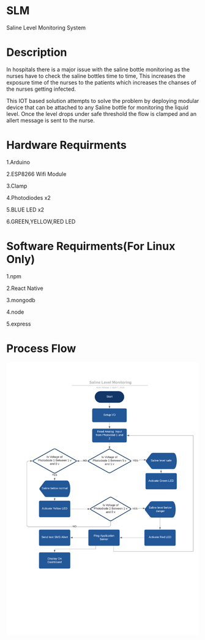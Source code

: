 # SLM
Saline Level Monitoring System

# Description
In hospitals there is a major issue with the saline bottle monitoring as the nurses have to check the saline bottles time to time, This increases the exposure time of the nurses to the patients which increases the chanses of the nurses getting infected.

This IOT based solution attempts to solve the problem by deploying modular device that can be attached to any Saline bottle for monitoring the liquid level. Once the level drops under safe threshold the flow is clamped and an allert message is sent to the nurse.

# Hardware Requirments

1.Arduino

2.ESP8266 Wifi Module

3.Clamp

4.Photodiodes x2

5.BLUE LED x2

6.GREEN,YELLOW,RED LED


# Software Requirments(For Linux Only)

1.npm

2.React Native

3.mongodb

4.node

5.express

# Process Flow
![](Processflow.png)




